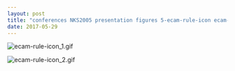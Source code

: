 ```yaml
---
layout: post
title: "conferences NKS2005 presentation figures 5-ecam-rule-icon ecam-rule-icon.nb"
date: 2017-05-29
---
```


![ecam-rule-icon_1.gif](../../../assets/2017/05/29/ecam-rule-icon-500px/ecam-rule-icon_1.gif)

![ecam-rule-icon_2.gif](../../../assets/2017/05/29/ecam-rule-icon-500px/ecam-rule-icon_2.gif)

